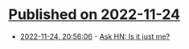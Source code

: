 # [Published on 2022-11-24](index.md)

* [2022-11-24, 20:56:06](https://news.ycombinator.com/item?id=33736133) - [Ask HN: Is it just me?](https://news.ycombinator.com/item?id=33736133)
